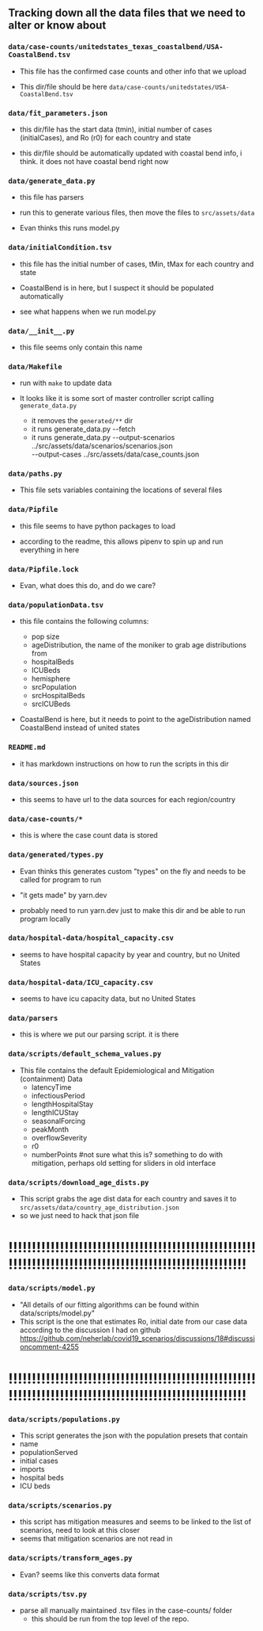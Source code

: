 ## Tracking down all the data files that we need to alter or know about

### `data/case-counts/unitedstates_texas_coastalbend/USA-CoastalBend.tsv`

* This file has the confirmed case counts and other info that we upload

* This dir/file should be here `data/case-counts/unitedstates/USA-CoastalBend.tsv`


### `data/fit_parameters.json`

* this dir/file has the start data (tmin), initial number of cases (initialCases), and Ro (r0) for each country and state

* this dir/file should be automatically updated with coastal bend info, i think.  it does not have coastal bend right now

### `data/generate_data.py`

* this file has parsers

* run this to generate various files, then move the files to  `src/assets/data`

* Evan thinks this runs model.py

### `data/initialCondition.tsv`

* this file has the initial number of cases, tMin, tMax for each country and state

* CoastalBend is in here, but I suspect it should be populated automatically

* see what happens when we run model.py


### `data/__init__.py`

* this file seems only contain this name

### `data/Makefile`

* run with `make` to update data  

* It looks like it is some sort of master controller script calling `generate_data.py`

	* it removes the `generated/**` dir
	* it runs generate_data.py --fetch
	* it runs generate_data.py --output-scenarios ../src/assets/data/scenarios/scenarios.json \
                --output-cases ../src/assets/data/case_counts.json

### `data/paths.py`

* This file sets variables containing the locations of several files

### `data/Pipfile`

* this file seems to have python packages to load

* according to the readme, this allows pipenv to spin up and run everything in here

### `data/Pipfile.lock`

* Evan, what does this do, and do we care?

### `data/populationData.tsv`

* this file contains the following columns:
	* pop size
	* ageDistribution, the name of the moniker to grab age distributions from
	* hospitalBeds
	* ICUBeds
	* hemisphere
	* srcPopulation
	* srcHospitalBeds
	* srcICUBeds

* CoastalBend is here, but it needs to point to the ageDistribution named CoastalBend instead of united states

### `README.md`

* it has markdown instructions on how to run the scripts in this dir

### `data/sources.json`

* this seems to have url to the data sources for each region/country


### `data/case-counts/*`

* this is where the case count data is stored

### `data/generated/types.py`

* Evan thinks this generates custom "types" on the fly and needs to be called for program to run

* "it gets made" by yarn.dev

* probably need to run yarn.dev just to make this dir and be able to run program locally

### `data/hospital-data/hospital_capacity.csv`

* seems to have hospital capacity by year and country, but no United States

### `data/hospital-data/ICU_capacity.csv`

* seems to have icu capacity data, but no United States

### `data/parsers`

* this is where we put our parsing script. it is there

### `data/scripts/default_schema_values.py`

* This file contains the default Epidemiological and Mitigation (containment) Data
	* latencyTime
	* infectiousPeriod
	* lengthHospitalStay
	* lengthICUStay
	* seasonalForcing
	* peakMonth
	* overflowSeverity
	* r0
	* numberPoints     #not sure what this is? something to do with mitigation, perhaps old setting for sliders in old interface
	

### `data/scripts/download_age_dists.py`

* This script grabs the age dist data for each country and saves it to `src/assets/data/country_age_distribution.json`
* so we just need to hack that json file
	

# !!!!!!!!!!!!!!!!!!!!!!!!!!!!!!!!!!!!!!!!!!!!!!!!!!!!!!!!!!!!!!!!!!!!!!!!!!!!!!!!!!!!!!!!!!!!!!!!!!!!!!!!
### `data/scripts/model.py`

* "All details of our fitting algorithms can be found within data/scripts/model.py"
* This script is the one that estimates Ro, initial date from our case data according to the discussion I had on github https://github.com/neherlab/covid19_scenarios/discussions/18#discussioncomment-4255
# !!!!!!!!!!!!!!!!!!!!!!!!!!!!!!!!!!!!!!!!!!!!!!!!!!!!!!!!!!!!!!!!!!!!!!!!!!!!!!!!!!!!!!!!!!!!!!!!!!!!!!!!

### `data/scripts/populations.py`

* This script generates the json with the population presets that contain
 * name
 * populationServed
 * initial cases
 * imports
 * hospital beds
 * ICU beds

### `data/scripts/scenarios.py`

* this script has mitigation measures and seems to be linked to the list of scenarios, need to look at this closer
* seems that mitigation scenarios are not read in

### `data/scripts/transform_ages.py`

* Evan? seems like this converts data format

### `data/scripts/tsv.py`

* parse all manually maintained .tsv files in the case-counts/ folder 
	* this should be run from the top level of the repo.

###


